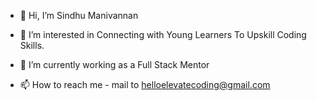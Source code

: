 - 👋 Hi, I’m Sindhu Manivannan
- 👀 I’m interested in Connecting with Young Learners To Upskill Coding Skills.
- 🌱 I’m currently working as a Full Stack Mentor
  
- 📫 How to reach me - mail to helloelevatecoding@gmail.com

<!---
HelloElevateCoding/HelloElevateCoding is a ✨ special ✨ repository because its `README.md` (this file) appears on your GitHub profile.
You can click the Preview link to take a look at your changes.
--->
